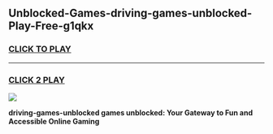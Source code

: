
## Unblocked-Games-driving-games-unblocked-Play-Free-g1qkx
<h3>
<a href="https://premium76.site?title=driving-games-unblocked&ref=24M">CLICK TO PLAY</a></h3>
<hr>

<h3>
<a href="https://premium76.site?title=driving-games-unblocked&ref=24M">CLICK 2 PLAY</a>
  
</h3>

<a href="https://premium76.site?title=driving-games-unblocked&ref=24M"><img src="https://clearcache.store/games.png"></a>


**driving-games-unblocked games unblocked: Your Gateway to Fun and Accessible Online Gaming**
